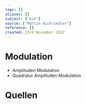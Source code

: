 ```yaml
---
tags: []
aliases: []
subject: ["ksn"]
source: ["Martin Aichriedler"]
reference: []
created: 23rd November 2022
---
```


# Modulation
- Amplituden Modulation
- Quadratur Amplituden Modulation


# Quellen